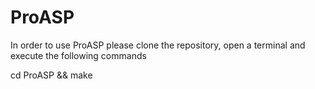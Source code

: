 # ProASP
In order to use ProASP please clone the repository, open a terminal and execute the following commands

cd ProASP && make 

